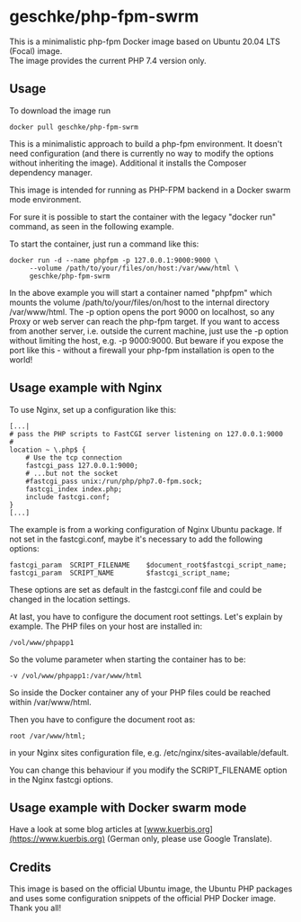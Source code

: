 # geschke/php-fpm-swrm

This is a minimalistic php-fpm Docker image based on Ubuntu 20.04 LTS (Focal) image.  
The image provides the current PHP 7.4 version only. 

## Usage

To download the image run

    docker pull geschke/php-fpm-swrm

This is a minimalistic approach to build a php-fpm environment. It doesn't
need configuration (and there is currently no way to modify the options
without inheriting the image). 
Additional it installs the Composer dependency manager. 

This image is intended for running as PHP-FPM backend in a Docker swarm mode 
environment. 

For sure it is possible to start the container with the legacy "docker run" command, as seen 
in the following example.

To start the container, just run a command like this:
  
    docker run -d --name phpfpm -p 127.0.0.1:9000:9000 \
         --volume /path/to/your/files/on/host:/var/www/html \
         geschke/php-fpm-swrm

In the above example you will start a container named "phpfpm" which mounts
the volume /path/to/your/files/on/host to the internal directory
/var/www/html. 
The -p option opens the port 9000 on localhost, so any Proxy or web server
can reach the php-fpm target. If you want to access from another server,
i.e. outside the current machine, just use the -p option without limiting
the host, e.g. -p 9000:9000. But beware if you expose the port like this - without a firewall your php-fpm
installation is open to the world! 



## Usage example with Nginx

To use Nginx, set up a configuration like this:

    [...|
    # pass the PHP scripts to FastCGI server listening on 127.0.0.1:9000
    #
    location ~ \.php$ {
        # Use the tcp connection
        fastcgi_pass 127.0.0.1:9000;
        # ...but not the socket
        #fastcgi_pass unix:/run/php/php7.0-fpm.sock;
        fastcgi_index index.php;
        include fastcgi.conf;
    }
    [...]

The example is from a working configuration of Nginx Ubuntu package. If not
set in the fastcgi.conf, maybe it's necessary to add the following options:

    fastcgi_param  SCRIPT_FILENAME    $document_root$fastcgi_script_name;
    fastcgi_param  SCRIPT_NAME        $fastcgi_script_name;

These options are set as default in the fastcgi.conf file and could be
changed in the location settings. 

At last, you have to configure the document root settings. Let's explain by
example. The PHP files on your host are installed in:
    
    /vol/www/phpapp1

So the volume parameter when starting the container has to be:

    -v /vol/www/phpapp1:/var/www/html

So inside the Docker container any of your PHP files could be reached within
/var/www/html. 

Then you have to configure the document root as:

    root /var/www/html;

in your Nginx sites configuration file, e.g.
/etc/nginx/sites-available/default.

You can change this behaviour if you modify the SCRIPT_FILENAME option in
the Nginx fastcgi options. 

## Usage example with Docker swarm mode

Have a look at some blog articles at [www.kuerbis.org](https://www.kuerbis.org) (German only, please use Google Translate).

## Credits


This image is based on the official Ubuntu image, the Ubuntu PHP packages and uses
some configuration snippets of the official PHP Docker image. Thank you all!


